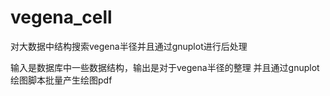 # vegena_cell
对大数据中结构搜索vegena半径并且通过gnuplot进行后处理


输入是数据库中一些数据结构，输出是对于vegena半径的整理
并且通过gnuplot绘图脚本批量产生绘图pdf
